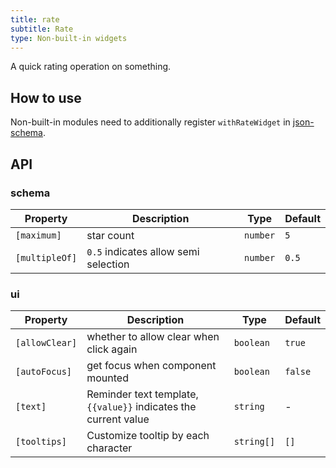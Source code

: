 ```yaml
---
title: rate
subtitle: Rate
type: Non-built-in widgets
---
```


A quick rating operation on something.

## How to use

Non-built-in modules need to additionally register `withRateWidget` in [json-schema](https://github.com/hbyunzai/ng-yunzai/blob/master/src/app/shared/json-schema/index.ts#L9).

## API

### schema

| Property | Description | Type | Default |
|----------|-------------|------|---------|
| `[maximum]` | star count | `number` | `5` |
| `[multipleOf]` | `0.5` indicates allow semi selection | `number` | `0.5` |

### ui

| Property | Description | Type | Default |
|----------|-------------|------|---------|
| `[allowClear]` | whether to allow clear when click again | `boolean` | `true` |
| `[autoFocus]` | get focus when component mounted | `boolean` | `false` |
| `[text]` | Reminder text template, `{{value}}` indicates the current value | `string` | - |
| `[tooltips]` | Customize tooltip by each character | `string[]` | `[]` |
